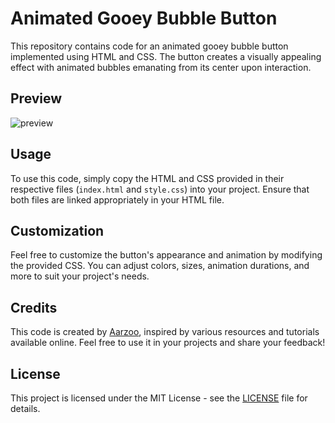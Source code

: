 # Animated Gooey Bubble Button

This repository contains code for an animated gooey bubble button implemented using HTML and CSS. The button creates a visually appealing effect with animated bubbles emanating from its center upon interaction.

## Preview
![preview](https://github.com/withaarzoo/Animated-Gooey-Buuble-Button/assets/59678435/75af70ca-cc08-4188-a57b-62ee0820d9b1)

## Usage
To use this code, simply copy the HTML and CSS provided in their respective files (`index.html` and `style.css`) into your project. Ensure that both files are linked appropriately in your HTML file.

## Customization
Feel free to customize the button's appearance and animation by modifying the provided CSS. You can adjust colors, sizes, animation durations, and more to suit your project's needs.

## Credits
This code is created by [Aarzoo](https://twitter.com/withaarzoo), inspired by various resources and tutorials available online. Feel free to use it in your projects and share your feedback!

## License
This project is licensed under the MIT License - see the [LICENSE](LICENSE) file for details.
